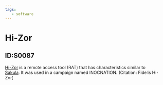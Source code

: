 ```yaml
---
tags:
   - software
---
```

# Hi-Zor
## ID:S0087
[Hi-Zor](/mitre/software/S0087) is a remote access tool (RAT) that has characteristics similar to [Sakula](/mitre/software/S0074). It was used in a campaign named INOCNATION. (Citation: Fidelis Hi-Zor)
